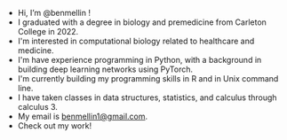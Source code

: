 - Hi, I’m @benmellin !
- I graduated with a degree in biology and premedicine from Carleton College in 2022.
- I'm interested in computational biology related to healthcare and medicine.
- I'm have experience programming in Python, with a background in building deep learning networks using PyTorch.
- I'm currently building my programming skills in R and in Unix command line.
- I have taken classes in data structures, statistics, and calculus through calculus 3.
- My email is benmellin1@gmail.com.
- Check out my work!
<!---
benmellin/benmellin is a ✨ special ✨ repository because its `README.md` (this file) appears on your GitHub profile.
You can click the Preview link to take a look at your changes.
--->
